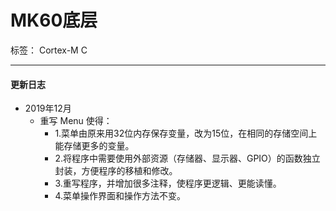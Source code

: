 # MK60底层

标签： Cortex-M C

---

#### 更新日志
+ 2019年12月
    + 重写 Menu 使得：
		+ 1.菜单由原来用32位内存保存变量，改为15位，在相同的存储空间上能存储更多的变量。
		+ 2.将程序中需要使用外部资源（存储器、显示器、GPIO）的函数独立封装，方便程序的移植和修改。
		+ 3.重写程序，并增加很多注释，使程序更逻辑、更能读懂。
		+ 4.菜单操作界面和操作方法不变。



